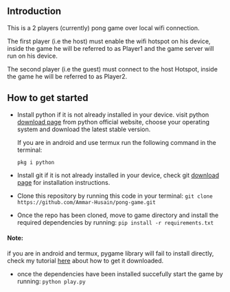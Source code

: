 ## Introduction
This is a 2 players (currently) pong game over local wifi connection.

The first player (i.e the host) must enable the wifi hotspot on his device, inside the game he will be referred to as Player1 and the game server will run on his device.

The second player (i.e the guest) must connect to the host Hotspot, inside the game he will be referred to as Player2.

## How to get started
- Install python if it is not already installed in your device.
visit python [download page](https://www.python.org/downloads/) from python official website, choose your operating system and download the latest stable version.

  If you are in android and use termux run the following command in the terminal:
  ```
  pkg i python
  ```

- Install git if it is not already installed in your device, check git [download page](https://git-scm.com/downloads) for installation instructions.


- Clone this repository by running this code in your terminal:
`git clone https://github.com/Ammar-Husain/pong-game.git`

- Once the repo has been cloned, move to game directory and install the required dependencies by running:
`pip install -r requirements.txt`

#### Note:
if you are in android and termux, pygame library will fail to install directly, check my tutorial [here](https://dev.to/ammar-hussein/setup-pygame-in-termux-g9b) about how to get it downloaded.

- once the dependencies have been installed succefully start the game by running:
`python play.py`